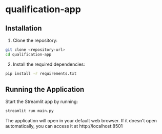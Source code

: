 # qualification-app

## Installation

1. Clone the repository:
```bash
git clone <repository-url>
cd qualification-app
```

2. Install the required dependencies:
```bash
pip install -r requirements.txt
```

## Running the Application

Start the Streamlit app by running:
```bash
streamlit run main.py
```

The application will open in your default web browser. If it doesn't open automatically, you can access it at http://localhost:8501
